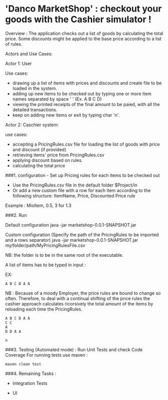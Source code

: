# 'Danco MarketShop'  : checkout your goods with the Cashier simulator ! 



 Overview : The application checks out a list of goods by calculating the total price. Some discounts might be applied to the base price according to a list of rules. 

Actors and Use Cases:

Actor 1: User 

Use cases:
 - drawing up a list of items with prices and discounts and create file to be loaded in the system.
 - adding up new items to be checked out by typing one or more item names separated by space ' ' (Ex. A B C D)
 - viewing the printed receipts of the final amount to be paied, with all the detailed transactions.
 - keep on adding new items or exit by typing char 'n'.
 
Actor 2: Caschier system:

use cases:
 - accepting a PricingRules.csv file for loading the list of goods with price and discount (if provided)
 - retrieving items' price from PricingRules.csv
 - applying discount based on rules.
 - calculating the total price 
 
 

###1. configuration - Set up Pricing rules for each items to be checked out

- Use the PricingRules.csv file in the default folder $Project/in
- Or add a new custom file with a row for each item according to the following structure: 
ItemName, Price, Discounted Price rule 

Example : MioItem, 0.5, 3 for 1.3

###2. Run

Default configuration java -jar marketshop-0.0.1-SNAPSHOT.jar

Custom configuration (Specify the path of the PricingRules to be imported and a rows separator)
 java -jar marketshop-0.0.1-SNAPSHOT.jar my/folder/path/MyPricingRulesFile.csv
 
 NB: the folder is to be in the same root of the executable.
 
 A list of items has to be typed in input :
 
EX: 

	A B C D A A 
  
  
NB : Because of a moody Employer, the price rules are bound to change so often. Therefore, to deal with a continual shifting of the price rules the cashier approach calculates ricorsively the total amount of the items by reloading each time the PricingRules. 

	A B C D A A 
	C C
	A
	D D A A
	
	n

###3. Testing (Automated mode) : Run Unit Tests and check Code Coverage
  For running tests use maven  :

	maven clean test


###4. Remaining Tasks :  

- Integration Tests

- UI 







